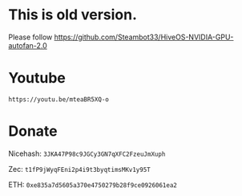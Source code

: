 # This is old version.
Please follow https://github.com/Steambot33/HiveOS-NVIDIA-GPU-autofan-2.0

# Youtube
    https://youtu.be/mteaBR5XQ-o
    
# Donate

Nicehash: ```3JKA47P98c9JGCy3GN7qXFC2FzeuJmXuph```

Zec: ```t1fP9jWyqFEni2p4i9t3byqtimsMKv1y95T```

ETH: ```0xe835a7d5605a370e4750279b28f9ce0926061ea2```

